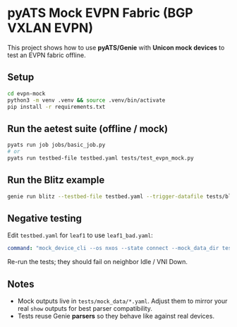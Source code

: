 # pyATS Mock EVPN Fabric (BGP VXLAN EVPN)

This project shows how to use **pyATS/Genie** with **Unicon mock devices** to test an EVPN fabric offline.

## Setup
```bash
cd evpn-mock
python3 -m venv .venv && source .venv/bin/activate
pip install -r requirements.txt
```

## Run the aetest suite (offline / mock)
```bash
pyats run job jobs/basic_job.py
# or
pyats run testbed-file testbed.yaml tests/test_evpn_mock.py
```

## Run the Blitz example
```bash
genie run blitz --testbed-file testbed.yaml --trigger-datafile tests/blitz_evpn_mock.yaml
```

## Negative testing
Edit `testbed.yaml` for `leaf1` to use `leaf1_bad.yaml`:
```yaml
command: "mock_device_cli --os nxos --state connect --mock_data_dir tests/mock_data --mock_data_file leaf1_bad.yaml"
```
Re-run the tests; they should fail on neighbor Idle / VNI Down.

## Notes
- Mock outputs live in `tests/mock_data/*.yaml`. Adjust them to mirror your real `show` outputs for best parser compatibility.
- Tests reuse Genie **parsers** so they behave like against real devices.
